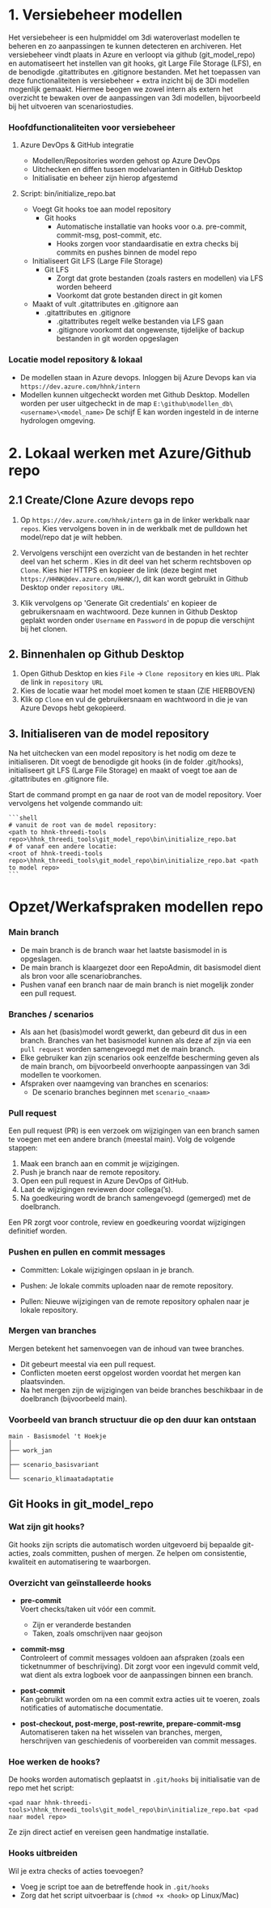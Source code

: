 

# 1. Versiebeheer modellen
Het versiebeheer is een hulpmiddel om 3di wateroverlast modellen te beheren en zo aanpassingen te kunnen detecteren en archiveren. Het versiebeheer vindt plaats in Azure en verloopt via github (git_model_repo) en automatiseert het instellen van git hooks, git Large File Storage (LFS), en de benodigde .gitattributes en .gitignore bestanden. Met het toepassen van deze functionaliteiten is versiebeheer + extra inzicht bij de 3Di modellen mogenlijk gemaakt. Hiermee beogen we zowel intern als extern het overzicht te bewaken over de aanpassingen van 3di modellen, bijvoorbeeld bij het uitvoeren van scenariostudies. 


### Hoofdfunctionaliteiten voor versiebeheer
1. Azure DevOps & GitHub integratie
    - Modellen/Repositories worden gehost op Azure DevOps
    - Uitchecken en diffen tussen modelvarianten in GitHub Desktop
    - Initialisatie en beheer zijn hierop afgestemd 

2. Script: bin/initialize_repo.bat
    - Voegt Git hooks toe aan model repository
        - Git hooks
            - Automatische installatie van hooks voor o.a. pre-commit, commit-msg, post-commit, etc.
            - Hooks zorgen voor standaardisatie en extra checks bij commits en pushes binnen de model repo
    - Initialiseert Git LFS (Large File Storage)
        - Git LFS
            - Zorgt dat grote bestanden (zoals rasters en modellen) via LFS worden beheerd
            - Voorkomt dat grote bestanden direct in git komen
    - Maakt of vult .gitattributes en .gitignore aan 
        - .gitattributes en .gitignore
            - .gitattributes regelt welke bestanden via LFS gaan
            - .gitignore voorkomt dat ongewenste, tijdelijke of backup bestanden in git worden opgeslagen

### Locatie model repository & lokaal

- De modellen staan in Azure devops. Inloggen bij Azure Devops kan via `https://dev.azure.com/hhnk/intern` <!--(# TODO nog veranderen?). -->
- Modellen kunnen uitgecheckt worden met Github Desktop. Modellen worden per user uitgecheckt in de map `E:\github\modellen_db\<username>\<model_name>` De schijf E kan worden ingesteld in de interne hydrologen omgeving.


# 2. Lokaal werken met Azure/Github repo

## 2.1 Create/Clone Azure devops repo

1. Op `https://dev.azure.com/hhnk/intern` <!---(# TODO nog veranderen?)---> ga in de linker werkbalk naar `repos`. Kies vervolgens boven in in de werkbalk met de pulldown het model/repo dat je wilt hebben.

2. Vervolgens verschijnt een overzicht van de bestanden in het rechter deel van het scherm . Kies in dit deel van het scherm rechtsboven op `Clone`. Kies hier HTTPS en kopieer de link (deze begint met `https://HHNK@dev.azure.com/HHNK/`), dit kan wordt gebruikt in Github Desktop onder `repository URL`.

3. Klik vervolgens op 'Generate Git credentials' en kopieer de gebruikersnaam en wachtwoord. Deze kunnen in Github Desktop geplakt worden onder `Username` en `Password` in de popup die verschijnt bij het clonen.

## 2. Binnenhalen op Github Desktop

1. Open Github Desktop en kies `File` -> `Clone repository` en kies `URL`. Plak de link in `repository URL` 
2. Kies de locatie waar het model moet komen te staan (ZIE HIERBOVEN) 
3. Klik op `Clone` en vul de gebruikersnaam en wachtwoord in die je van Azure Devops hebt gekopieerd.

## 3. Initialiseren van de model repository

Na het uitchecken van een model repository is het nodig om deze te initialiseren. Dit voegt de benodigde git hooks
(in de folder .git/hooks), initialiseert git LFS (Large File Storage) en maakt of voegt toe aan de .gitattributes en
.gitignore file.

Start de command prompt en ga naar de root van de model repository. Voer vervolgens het volgende commando uit:

    ```shell
    # vanuit de root van de model repository:
    <path to hhnk-threedi-tools repo>\hhnk_threedi_tools\git_model_repo\bin\initialize_repo.bat
    # of vanaf een andere locatie:
    <root of hhnk-treedi-tools repo>\hhnk_threedi_tools\git_model_repo\bin\initialize_repo.bat <path to model repo>
    ```

# Opzet/Werkafspraken modellen repo

### Main branch

- De main branch is de branch waar het laatste basismodel in is opgeslagen. 
- De main branch is klaargezet door een RepoAdmin, dit basismodel dient als bron voor alle scenariobranches.
- Pushen vanaf een branch naar de main branch is niet mogelijk zonder een pull request.


### Branches / scenarios

- Als aan het (basis)model wordt gewerkt, dan gebeurd dit dus in een branch.
Branches van het basismodel kunnen als deze af zijn via een `pull request` worden samengevoegd met de main branch.
- Elke gebruiker kan zijn scenarios ook eenzelfde bescherming geven als de main branch, om bijvoorbeeld onverhoopte aanpassingen van 3di modellen te voorkomen.
- Afspraken over naamgeving van branches en scenarios:
    - De scenario branches beginnen met `scenario_<naam>`
### Pull request

Een pull request (PR) is een verzoek om wijzigingen van een branch samen te voegen met een andere branch (meestal main).
Volg de volgende stappen:

1. Maak een branch aan en commit je wijzigingen.
2. Push je branch naar de remote repository.
3. Open een pull request in Azure DevOps of GitHub.
4. Laat de wijzigingen reviewen door collega(’s).
5. Na goedkeuring wordt de branch samengevoegd (gemerged) met de doelbranch.

Een PR zorgt voor controle, review en goedkeuring voordat wijzigingen definitief worden.

### Pushen en pullen en commit messages
- Committen: Lokale wijzigingen opslaan in je branch.

- Pushen: Je lokale commits uploaden naar de remote repository.

- Pullen: Nieuwe wijzigingen van de remote repository ophalen naar je lokale repository.

### Mergen van branches
Mergen betekent het samenvoegen van de inhoud van twee branches.

- Dit gebeurt meestal via een pull request.
- Conflicten moeten eerst opgelost worden voordat het mergen kan plaatsvinden.
- Na het mergen zijn de wijzigingen van beide branches beschikbaar in de doelbranch (bijvoorbeeld main).

### Voorbeeld van branch structuur die op den duur kan ontstaan
    main - Basismodel 't Hoekje  
    │
    ├── work_jan  
    │
    ├── scenario_basisvariant
    │
    └── scenario_klimaatadaptatie
## Git Hooks in git_model_repo

### Wat zijn git hooks?
Git hooks zijn scripts die automatisch worden uitgevoerd bij bepaalde git-acties, zoals committen, pushen of mergen. Ze helpen om consistentie, kwaliteit en automatisering te waarborgen.

### Overzicht van geïnstalleerde hooks

- **pre-commit**  
  Voert checks/taken uit vóór een commit. 
    - Zijn er veranderde bestanden
    - Taken, zoals omschrijven naar geojson
  
- **commit-msg**  
  Controleert of commit messages voldoen aan afspraken (zoals een ticketnummer of beschrijving). Dit zorgt voor een ingevuld commit veld, wat dient als extra logboek voor de aanpassingen binnen een branch.   
  

- **post-commit**  
  Kan gebruikt worden om na een commit extra acties uit te voeren, zoals notificaties of automatische documentatie.  
  

- **post-checkout, post-merge, post-rewrite, prepare-commit-msg**  
  Automatiseren taken na het wisselen van branches, mergen, herschrijven van geschiedenis of voorbereiden van commit messages.

### Hoe werken de hooks?
De hooks worden automatisch geplaatst in `.git/hooks` bij initialisatie van de repo met het script:
```
<pad naar hhnk-threedi-tools>\hhnk_threedi_tools\git_model_repo\bin\initialize_repo.bat <pad naar model repo>
```
Ze zijn direct actief en vereisen geen handmatige installatie.

### Hooks uitbreiden
Wil je extra checks of acties toevoegen?  
- Voeg je script toe aan de betreffende hook in `.git/hooks`  
- Zorg dat het script uitvoerbaar is (`chmod +x <hook>` op Linux/Mac)


